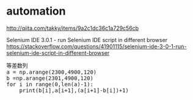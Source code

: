 # automation

http://qiita.com/takky/items/9a2c1dc36c1a729c56cb

Selenium IDE 3.0.1 - run Selenium IDE script in different browser
https://stackoverflow.com/questions/41901115/selenium-ide-3-0-1-run-selenium-ide-script-in-different-browser

<pre>
等差数列
a = np.arange(2300,4900,120)
b =np.arange(2301,4900,120)
for i in range(0,len(a)-1):
	print(b[i],a[i+1],(a[i+1]-b[i])+1)
</pre>


